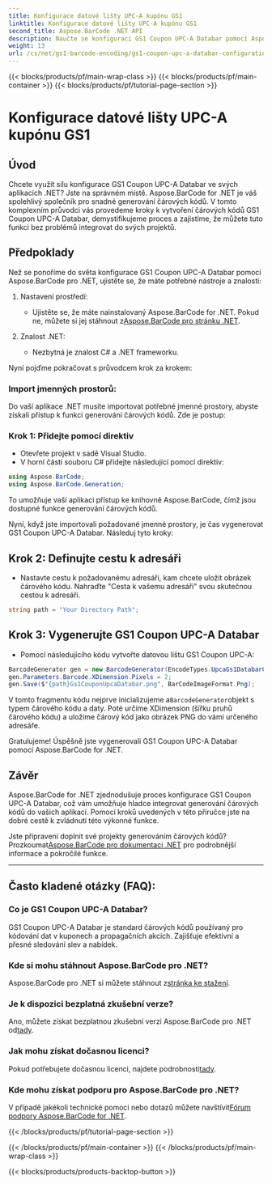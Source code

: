 ```yaml
---
title: Konfigurace datové lišty UPC-A kupónu GS1
linktitle: Konfigurace datové lišty UPC-A kupónu GS1
second_title: Aspose.BarCode .NET API
description: Naučte se konfiguraci GS1 Coupon UPC-A Databar pomocí Aspose.BarCode pro .NET. Snadno vytvářejte čárové kódy. Začněte hned!
weight: 13
url: /cs/net/gs1-barcode-encoding/gs1-coupon-upc-a-databar-configuration/
---
```


{{< blocks/products/pf/main-wrap-class >}}
{{< blocks/products/pf/main-container >}}
{{< blocks/products/pf/tutorial-page-section >}}

# Konfigurace datové lišty UPC-A kupónu GS1


## Úvod

Chcete využít sílu konfigurace GS1 Coupon UPC-A Databar ve svých aplikacích .NET? Jste na správném místě. Aspose.BarCode for .NET je váš spolehlivý společník pro snadné generování čárových kódů. V tomto komplexním průvodci vás provedeme kroky k vytvoření čárových kódů GS1 Coupon UPC-A Databar, demystifikujeme proces a zajistíme, že můžete tuto funkci bez problémů integrovat do svých projektů.

## Předpoklady

Než se ponoříme do světa konfigurace GS1 Coupon UPC-A Databar pomocí Aspose.BarCode pro .NET, ujistěte se, že máte potřebné nástroje a znalosti:

1. Nastavení prostředí:
   -  Ujistěte se, že máte nainstalovaný Aspose.BarCode for .NET. Pokud ne, můžete si jej stáhnout z[Aspose.BarCode pro stránku .NET](https://releases.aspose.com/barcode/net/).

2. Znalost .NET:
   - Nezbytná je znalost C# a .NET frameworku.

Nyní pojďme pokračovat s průvodcem krok za krokem:

### Import jmenných prostorů:

Do vaší aplikace .NET musíte importovat potřebné jmenné prostory, abyste získali přístup k funkci generování čárových kódů. Zde je postup:

### Krok 1: Přidejte pomocí direktiv
- Otevřete projekt v sadě Visual Studio.
- V horní části souboru C# přidejte následující pomocí direktiv:

```csharp
using Aspose.BarCode;
using Aspose.BarCode.Generation;
```

To umožňuje vaší aplikaci přístup ke knihovně Aspose.BarCode, čímž jsou dostupné funkce generování čárových kódů.

Nyní, když jste importovali požadované jmenné prostory, je čas vygenerovat GS1 Coupon UPC-A Databar. Následuj tyto kroky:

## Krok 2: Definujte cestu k adresáři
- Nastavte cestu k požadovanému adresáři, kam chcete uložit obrázek čárového kódu. Nahraďte "Cesta k vašemu adresáři" svou skutečnou cestou k adresáři.

```csharp
string path = "Your Directory Path";
```

## Krok 3: Vygenerujte GS1 Coupon UPC-A Databar
- Pomocí následujícího kódu vytvořte datovou lištu GS1 Coupon UPC-A:

```csharp
BarcodeGenerator gen = new BarcodeGenerator(EncodeTypes.UpcaGs1DatabarCoupon, "123456789012(8110)ASPOSE");
gen.Parameters.Barcode.XDimension.Pixels = 2;
gen.Save($"{path}Gs1CouponUpcaDatabar.png", BarCodeImageFormat.Png);
```

 V tomto fragmentu kódu nejprve inicializujeme a`BarcodeGenerator`objekt s typem čárového kódu a daty. Poté určíme XDimension (šířku pruhů čárového kódu) a uložíme čárový kód jako obrázek PNG do vámi určeného adresáře.

Gratulujeme! Úspěšně jste vygenerovali GS1 Coupon UPC-A Databar pomocí Aspose.BarCode for .NET.

## Závěr

Aspose.BarCode for .NET zjednodušuje proces konfigurace GS1 Coupon UPC-A Databar, což vám umožňuje hladce integrovat generování čárových kódů do vašich aplikací. Pomocí kroků uvedených v této příručce jste na dobré cestě k zvládnutí této výkonné funkce.

 Jste připraveni doplnit své projekty generováním čárových kódů? Prozkoumat[Aspose.BarCode pro dokumentaci .NET](https://reference.aspose.com/barcode/net/) pro podrobnější informace a pokročilé funkce.

---

## Často kladené otázky (FAQ):

### Co je GS1 Coupon UPC-A Databar?
GS1 Coupon UPC-A Databar je standard čárových kódů používaný pro kódování dat v kuponech a propagačních akcích. Zajišťuje efektivní a přesné sledování slev a nabídek.

### Kde si mohu stáhnout Aspose.BarCode pro .NET?
Aspose.BarCode pro .NET si můžete stáhnout z[stránka ke stažení](https://releases.aspose.com/barcode/net/).

### Je k dispozici bezplatná zkušební verze?
 Ano, můžete získat bezplatnou zkušební verzi Aspose.BarCode pro .NET od[tady](https://releases.aspose.com/).

### Jak mohu získat dočasnou licenci?
 Pokud potřebujete dočasnou licenci, najdete podrobnosti[tady](https://purchase.aspose.com/temporary-license/).

### Kde mohu získat podporu pro Aspose.BarCode pro .NET?
 V případě jakékoli technické pomoci nebo dotazů můžete navštívit[Fórum podpory Aspose.BarCode for .NET](https://forum.aspose.com/c/barcode/13).


{{< /blocks/products/pf/tutorial-page-section >}}

{{< /blocks/products/pf/main-container >}}
{{< /blocks/products/pf/main-wrap-class >}}

{{< blocks/products/products-backtop-button >}}
